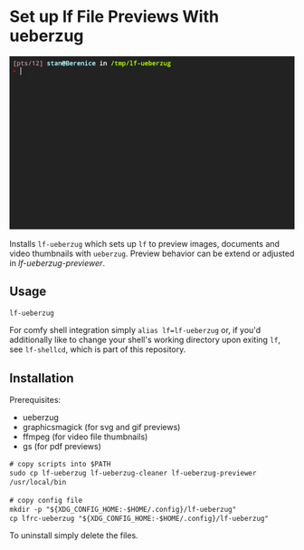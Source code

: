 # Set up **lf** File Previews With **ueberzug**

![](demo.gif)

Installs `lf-ueberzug` which sets up `lf` to preview images, documents and
video thumbnails with `ueberzug`. Preview behavior can be extend or adjusted in
*lf-ueberzug-previewer*.


## Usage

```
lf-ueberzug
```

For comfy shell integration simply `alias lf=lf-ueberzug` or, if you'd
additionally like to change your shell's working directory upon exiting `lf`,
see `lf-shellcd`, which is part of this repository.


## Installation

Prerequisites:
+ ueberzug
+ graphicsmagick (for svg and gif previews)
+ ffmpeg (for video file thumbnails)
+ gs (for pdf previews)

```
# copy scripts into $PATH
sudo cp lf-ueberzug lf-ueberzug-cleaner lf-ueberzug-previewer /usr/local/bin

# copy config file
mkdir -p "${XDG_CONFIG_HOME:-$HOME/.config}/lf-ueberzug"
cp lfrc-ueberzug "${XDG_CONFIG_HOME:-$HOME/.config}/lf-ueberzug"
```

To uninstall simply delete the files.
